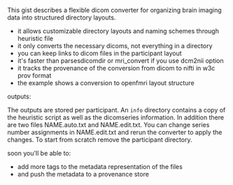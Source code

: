 This gist describes a flexible dicom converter for organizing brain imaging data into structured directory layouts.

- it allows customizable directory layouts and naming schemes through heuristic file
- it only converts the necessary dicoms, not everything in a directory
- you can keep links to dicom files in the participant layout
- it's faster than parsesdicomdir or mri_convert if you use dcm2nii option
- it tracks the provenance of the conversion from dicom to nifti in w3c prov format
- the example shows a conversion to openfmri layout structure

outputs:

The outputs are stored per participant. An `info` directory contains a copy of the heuristic script as well as the dicomseries information. In addition there are two files NAME.auto.txt and NAME.edit.txt. You can change series number assignments in NAME.edit.txt and rerun the converter to apply the changes. To start from scratch remove the participant directory.  

soon you'll be able to:
- add more tags to the metadata representation of the files
- and push the metadata to a provenance store
